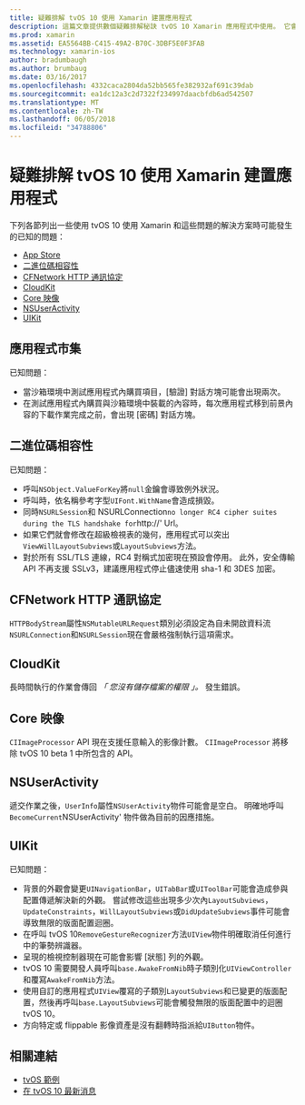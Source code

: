 ```yaml
---
title: 疑難排解 tvOS 10 使用 Xamarin 建置應用程式
description: 這篇文章提供數個疑難排解秘訣 tvOS 10 Xamarin 應用程式中使用。 它會描述應用程式市集，二進位碼相容性、 CFNetwork HttpProtocol、 CloudKit、 Core 映像、 NSUserActivity 和 UIKit 相關問題。
ms.prod: xamarin
ms.assetid: EA5564BB-C415-49A2-B70C-3DBF5E0F3FAB
ms.technology: xamarin-ios
author: bradumbaugh
ms.author: brumbaug
ms.date: 03/16/2017
ms.openlocfilehash: 4332caca2804da52bb565fe382932af691c39dab
ms.sourcegitcommit: ea1dc12a3c2d7322f234997daacbfdb6ad542507
ms.translationtype: MT
ms.contentlocale: zh-TW
ms.lasthandoff: 06/05/2018
ms.locfileid: "34788806"
---
```

# <a name="troubleshooting-tvos-10-apps-built-with-xamarin"></a>疑難排解 tvOS 10 使用 Xamarin 建置應用程式

下列各節列出一些使用 tvOS 10 使用 Xamarin 和這些問題的解決方案時可能發生的已知的問題：

- [App Store](#App-Store)
- [二進位碼相容性](#Binary-Compatibility)
- [CFNetwork HTTP 通訊協定](#CFNetwork-HTTP-Protocol)
- [CloudKit](#CloudKit)
- [Core 映像](#CoreImage)
- [NSUserActivity](#NSUserActivity)
- [UIKit](#UIKit)

<a name="App-Store" />

## <a name="app-store"></a>應用程式市集

已知問題：

 - 當沙箱環境中測試應用程式內購買項目，[驗證] 對話方塊可能會出現兩次。
 - 在測試應用程式內購買與沙箱環境中裝載的內容時，每次應用程式移到前景內容的下載作業完成之前，會出現 [密碼] 對話方塊。

<a name="Binary-Compatibility" />

## <a name="binary-compatibility"></a>二進位碼相容性

已知問題：

 - 呼叫`NSObject.ValueForKey`將`null`金鑰會導致例外狀況。
 - 呼叫時，依名稱參考字型`UIFont.WithName`會造成損毀。
 - 同時`NSURLSession`和 NSURLConnection` no longer RC4 cipher suites during the TLS handshake for `http://' Url。
 - 如果它們就會修改在超級檢視表的幾何，應用程式可以突出`ViewWillLayoutSubviews`或`LayoutSubviews`方法。
 - 對於所有 SSL/TLS 連線，RC4 對稱式加密現在預設會停用。 此外，安全傳輸 API 不再支援 SSLv3，建議應用程式停止儘速使用 sha-1 和 3DES 加密。

<a name="CFNetwork-HTTP-Protocol" />

## <a name="cfnetwork-http-protocol"></a>CFNetwork HTTP 通訊協定

`HTTPBodyStream`屬性`NSMutableURLRequest`類別必須設定為自未開啟資料流`NSURLConnection`和`NSURLSession`現在會嚴格強制執行這項需求。

<a name="CloudKit" />

## <a name="cloudkit"></a>CloudKit

長時間執行的作業會傳回 _「 您沒有儲存檔案的權限 」。_ 發生錯誤。

<a name="CoreImage" />

## <a name="core-image"></a>Core 映像

`CIImageProcessor` API 現在支援任意輸入的影像計數。 `CIImageProcessor` 將移除 tvOS 10 beta 1 中所包含的 API。

<a name="NSUserActivity" />

## <a name="nsuseractivity"></a>NSUserActivity

遞交作業之後，`UserInfo`屬性`NSUserActivity`物件可能會是空白。 明確地呼叫`BecomeCurrent`NSUserActivity' 物件做為目前的因應措施。

<a name="UIKit" />

## <a name="uikit"></a>UIKit

已知問題：

 - 背景的外觀會變更`UINavigationBar`，`UITabBar`或`UIToolBar`可能會造成參與配置傳遞解決新的外觀。 嘗試修改這些出現多少次內`LayoutSubviews`， `UpdateConstraints`，`WillLayoutSubviews`或`DidUpdateSubviews`事件可能會導致無限的版面配置迴圈。
 - 在呼叫 tvOS 10`RemoveGestureRecognizer`方法`UIView`物件明確取消任何進行中的筆勢辨識器。
 - 呈現的檢視控制器現在可能會影響 [狀態] 列的外觀。
 - tvOS 10 需要開發人員呼叫`base.AwakeFromNib`時子類別化`UIViewController`和覆寫`AwakeFromNib`方法。
 - 使用自訂的應用程式`UIView`覆寫的子類別`LayoutSubviews`和已變更的版面配置，然後再呼叫`base.LayoutSubviews`可能會觸發無限的版面配置中的迴圈 tvOS 10。
 - 方向特定或 flippable 影像資產是沒有翻轉時指派給`UIButton`物件。

## <a name="related-links"></a>相關連結

- [tvOS 範例](https://developer.xamarin.com/samples/tvos/all/)
- [在 tvOS 10 最新消息](https://developer.apple.com/library/prerelease/content/releasenotes/General/WhatsNewinTVOS/Articles/tvOS10.html#//apple_ref/doc/uid/TP40017259-SW1)
